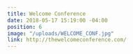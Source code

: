 ```yaml
---
title: Welcome Conference
date: 2018-05-17 15:19:00 -04:00
position: 6
image: "/uploads/WELCOME_CONF.jpg"
link: http://thewelcomeconference.com/
---
```


